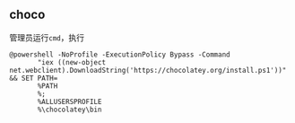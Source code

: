 ## choco

管理员运行`cmd`，执行

```shell script
@powershell -NoProfile -ExecutionPolicy Bypass -Command 
       "iex ((new-object net.webclient).DownloadString('https://chocolatey.org/install.ps1'))" && SET PATH=
       %PATH
       %;
       %ALLUSERSPROFILE
       %\chocolatey\bin
```